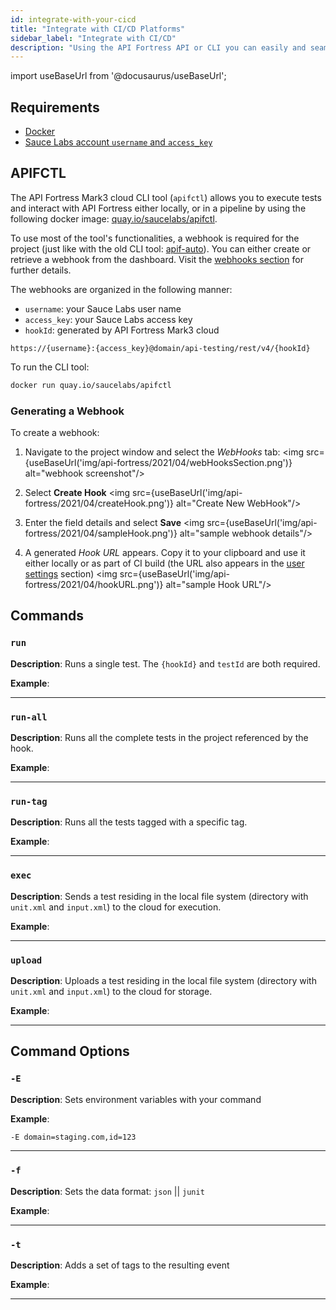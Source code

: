 ```yaml
---
id: integrate-with-your-cicd
title: "Integrate with CI/CD Platforms"
sidebar_label: "Integrate with CI/CD"
description: "Using the API Fortress API or CLI you can easily and seamlessly integrate continuous API testing powered by API Fortress into your CI/CD pipeline."
---
```


import useBaseUrl from '@docusaurus/useBaseUrl';

## Requirements
* [Docker](https://docs.docker.com/get-docker/)
* [Sauce Labs account `username` and `access_key`](https://app.saucelabs.com/user-settings)

## APIFCTL

The API Fortress Mark3 cloud CLI tool (`apifctl`) allows you to execute tests and interact with API Fortress either locally, or in a pipeline by using the following docker image: [quay.io/saucelabs/apifctl](https://quay.io/repository/saucelabs/apifctl?tag=latest&tab=tags).

To use most of the tool's functionalities, a webhook is required for the project (just like with the old CLI tool: [apif-auto](/api-testing/mark2/ci/apif-auto)). You can either create or retrieve a webhook from the dashboard. Visit the [webhooks section](#generating-a-webhook) for further details.

The webhooks are organized in the following manner:
* `username`: your Sauce Labs user name
* `access_key`: your Sauce Labs access key
* `hookId`: generated by API Fortress Mark3 cloud

```http request
https://{username}:{access_key}@domain/api-testing/rest/v4/{hookId}
```

To run the CLI tool:

```bash
docker run quay.io/saucelabs/apifctl
```

### Generating a Webhook

To create a webhook:

1. Navigate to the project window and select the _WebHooks_ tab:
   <img src={useBaseUrl('img/api-fortress/2021/04/webHooksSection.png')} alt="webhook screenshot"/>

1. Select **Create Hook**
   <img src={useBaseUrl('img/api-fortress/2021/04/createHook.png')} alt="Create New WebHook"/>

1. Enter the field details and select **Save**
   <img src={useBaseUrl('img/api-fortress/2021/04/sampleHook.png')} alt="sample webhook details"/>

1. A generated _Hook URL_ appears. Copy it to your clipboard and use it either locally or as part of CI build (the URL also appears in the [user settings](https://app.saucelabs.com/user-settings) section)
   <img src={useBaseUrl('img/api-fortress/2021/04/hookURL.png')} alt="sample Hook URL"/>
    
## Commands

### `run`

__Description__: Runs a single test. The `{hookId}` and `testId` are both required.

__Example__:

---

### `run-all`

__Description__: Runs all the complete tests in the project referenced by the hook.

__Example__:

---

### `run-tag`

__Description__: Runs all the tests tagged with a specific tag.

__Example__:

---

### `exec`

__Description__: Sends a test residing in the local file system (directory with `unit.xml` and `input.xml`) to the cloud for execution.

__Example__:

---

### `upload`

__Description__: Uploads a test residing in the local file system  (directory with `unit.xml` and `input.xml`) to the cloud for storage.

__Example__:

---

## Command Options

### `-E`

__Description__: Sets environment variables with your command

__Example__:

```bash
-E domain=staging.com,id=123
```

---

### `-f`

__Description__: Sets the data format: `json` || `junit`

__Example__:

---

### `-t`

__Description__: Adds a set of tags to the resulting event

__Example__:

---